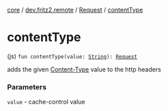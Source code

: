 [core](../../index.md) / [dev.fritz2.remote](../index.md) / [Request](index.md) / [contentType](./content-type.md)

# contentType

(js) `fun contentType(value: `[`String`](https://kotlinlang.org/api/latest/jvm/stdlib/kotlin/-string/index.html)`): `[`Request`](index.md)

adds the given [Content-Type](https://developer.mozilla.org/de/docs/Web/HTTP/Headers/Content-Type)
value to the http headers

### Parameters

`value` - cache-control value